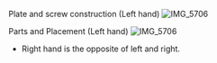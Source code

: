 
Plate and screw construction (Left hand)
![IMG_5706](https://user-images.githubusercontent.com/76490174/175537450-1970d1b8-ffaf-481c-9ac3-d500e6af9c87.jpeg)


Parts and Placement (Left hand)
![IMG_5706](https://user-images.githubusercontent.com/76490174/178283321-b6f7ecf8-53c5-43f4-ae39-57d380b9d15f.jpeg)

* Right hand is the opposite of left and right.
